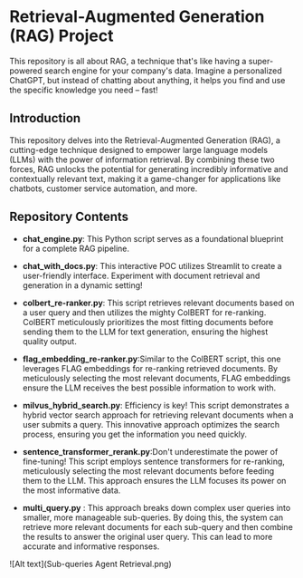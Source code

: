 # Retrieval-Augmented Generation (RAG) Project

This repository is all about RAG, a technique that's like having a super-powered search engine for your company's data. Imagine a personalized ChatGPT, but instead of chatting about anything, it helps you find and use the specific knowledge you need – fast!

## Introduction
This repository delves into the Retrieval-Augmented Generation (RAG), a cutting-edge technique designed to empower large language models (LLMs) with the power of information retrieval. By combining these two forces, RAG unlocks the potential for generating incredibly informative and contextually relevant text, making it a game-changer for applications like chatbots, customer service automation, and more.

## Repository Contents

- **chat_engine.py**: This Python script serves as a foundational blueprint for a complete RAG pipeline. 
  
- **chat_with_docs.py**: This interactive POC utilizes Streamlit to create a user-friendly interface. Experiment with document retrieval and generation in a dynamic setting!
  
- **colbert_re-ranker.py**: This script retrieves relevant documents based on a user query and then utilizes the mighty ColBERT for re-ranking. ColBERT meticulously prioritizes the most fitting documents before sending them to the LLM for text generation, ensuring the highest quality output.
  
- **flag_embedding_re-ranker.py**:Similar to the ColBERT script, this one leverages FLAG embeddings for re-ranking retrieved documents. By meticulously selecting the most relevant documents, FLAG embeddings ensure the LLM receives the best possible information to work with.

- **milvus_hybrid_search.py**: Efficiency is key! This script demonstrates a hybrid vector search approach for retrieving relevant documents when a user submits a query. This innovative approach optimizes the search process, ensuring you get the information you need quickly.

- **sentence_transformer_rerank.py**:Don't underestimate the power of fine-tuning! This script employs sentence transformers for re-ranking, meticulously selecting the most relevant documents before feeding them to the LLM. This approach ensures the LLM focuses its power on the most informative data.

- **multi_query.py** : This approach breaks down complex user queries into smaller, more manageable sub-queries. By doing this, the system can retrieve more relevant documents for each sub-query and then combine the results to answer the original user query. This can lead to more accurate and informative responses.

![Alt text](Sub-queries Agent Retrieval.png)

